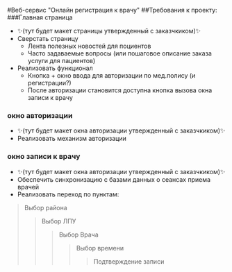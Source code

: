 #Веб-сервис "Онлайн регистрация к врачу"
##Требования к проекту:
###Главная страница
* :sparkles:(тут будет макет страницы утвержденный с заказчкиком):sparkles:
* Сверстать страницу
	* Лента полезных новостей для поциентов
 	* Часто задаваемые вопросы (или пошаговое описание заказа услуги для пациентов) 
* Реализовать функционал
  * Кнопка + окно ввода для авторизации по мед.полису (и регистрации?)
  * После авторизации становится доступна кнопка вызова окна записи к врачу
### окно авторизации
* :sparkles:(тут будет макет окна авторизации утвержденный с заказчкиком):sparkles:
* Реализовать механизм авторизации
### окно записи к врачу
* :sparkles:(тут будет макет окна авторизации утвержденный с заказчкиком):sparkles:
* Обеспечить синхронизацию с базами данных о сеансах приема врачей
* Реализовать переход по пунктам:

> Выбор района
>> Выбор ЛПУ
>>> Выбор Врача
>>>> Выбор времени
>>>>> Подтверждение записи
  
